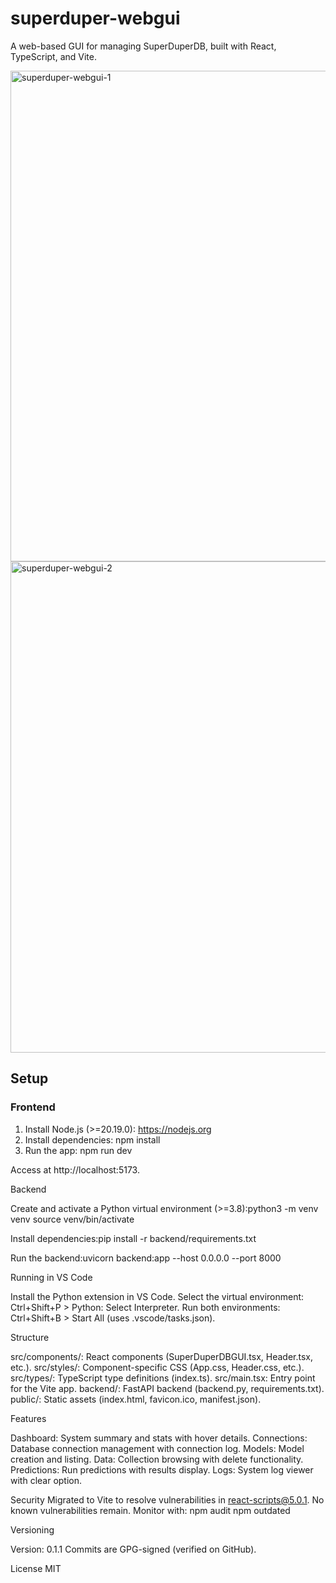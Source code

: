 # superduper-webgui

A web-based GUI for managing SuperDuperDB, built with React, TypeScript, and Vite.

<img width="2480" height="785" alt="superduper-webgui-1" src="https://github.com/user-attachments/assets/a1e2d014-3456-43bb-91b8-d0c70c705aa1" />
<img width="2478" height="786" alt="superduper-webgui-2" src="https://github.com/user-attachments/assets/c21ac903-9373-41dc-8d9c-6d59748ceb8e" />

## Setup

### Frontend
1. Install Node.js (>=20.19.0): https://nodejs.org
2. Install dependencies: npm install
3. Run the app: npm run dev

Access at http://localhost:5173.

Backend

Create and activate a Python virtual environment (>=3.8):python3 -m venv venv
source venv/bin/activate


Install dependencies:pip install -r backend/requirements.txt


Run the backend:uvicorn backend:app --host 0.0.0.0 --port 8000



Running in VS Code

Install the Python extension in VS Code.
Select the virtual environment: Ctrl+Shift+P > Python: Select Interpreter.
Run both environments: Ctrl+Shift+B > Start All (uses .vscode/tasks.json).

Structure

src/components/: React components (SuperDuperDBGUI.tsx, Header.tsx, etc.).
src/styles/: Component-specific CSS (App.css, Header.css, etc.).
src/types/: TypeScript type definitions (index.ts).
src/main.tsx: Entry point for the Vite app.
backend/: FastAPI backend (backend.py, requirements.txt).
public/: Static assets (index.html, favicon.ico, manifest.json).

Features

Dashboard: System summary and stats with hover details.
Connections: Database connection management with connection log.
Models: Model creation and listing.
Data: Collection browsing with delete functionality.
Predictions: Run predictions with results display.
Logs: System log viewer with clear option.

Security
Migrated to Vite to resolve vulnerabilities in react-scripts@5.0.1. No known vulnerabilities remain. Monitor with:
npm audit
npm outdated

Versioning

Version: 0.1.1
Commits are GPG-signed (verified on GitHub).

License
MIT
